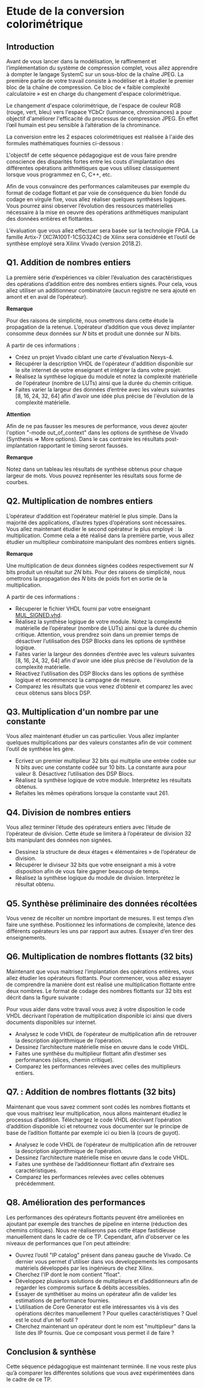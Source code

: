 # Etude de la conversion colorimétrique

##	Introduction

Avant de vous lancer dans la modélisation, le raffinement et l’implémentation du système de compression complet, vous allez apprendre à dompter le langage SystemC sur un sous-bloc de la chaîne JPEG. La première partie de votre travail consiste à modéliser et à étudier le premier bloc de la chaîne de compression. Ce bloc de « faible complexité calculatoire » est en charge du changement d'espace colorimétrique.

Le changement d'espace colorimétrique, de l'espace de couleur RGB (rouge, vert, bleu) vers l'espace YCbCr (luminance, chrominances) a pour objectif d'améliorer l'efficacité du processus de compression JPEG. En effet l’œil humain est peu sensible à l’altération de la chrominance.

La conversion entre les 2 espaces colorimétriques est réalisée à l'aide des formules mathématiques fournies ci-dessous :

L'objectif de cette séquence pédagogique est de vous faire prendre conscience des disparités fortes entre les couts d'implantation des différentes opérations arithmétiques que vous utilisez classiquement lorsque vous programmez en C, C++, etc.

Afin de vous convaincre des performances calamiteuses par exemple du format de codage flottant et par voie de conséquence du bien fondé du codage en virgule fixe, vous allez réaliser quelques synthèses logiques. Vous pourrez ainsi observer l’évolution des ressources matérielles nécessaire à la mise en oeuvre des opérations arithmétiques manipulant des données entières et flottantes.

L’évaluation que vous allez effectuer sera basée sur la technologie FPGA. La famille Artix-7 (XC7A100T-1CSG324C) de Xilinx sera considérée et l’outil de synthèse employé sera Xilinx Vivado (version 2018.2).

## Q1. Addition de nombres entiers

La première série d’expériences va cibler l’évaluation des caractéristiques des opérations d’addition entre des nombres entiers signés. Pour cela, vous allez utiliser un additionneur combinatoire (aucun registre ne sera ajouté en amont et en aval de l’opérateur).

**Remarque**

Pour des raisons de simplicité, nous omettrons dans cette étude la propagation de la retenue. L’opérateur d’addition que vous devez implanter consomme deux données sur *N* bits et produit une donnée sur *N* bits.

A partir de ces informations :
- Créez un projet Vivado ciblant une carte d'évaluation Nexys-4.
- Récupérer la description VHDL de l'opérateur d'addition disponible sur le site internet de votre enseignant et intégrer la dans votre projet.
- Réalisez la synthèse logique du module et notez la complexité matérielle de l’opérateur (nombre de LUTs) ainsi que la durée du chemin critique.
- Faites varier la largeur des données d’entrée avec les valeurs suivantes [8, 16, 24, 32, 64] afin d'avoir une idée plus précise de l'évolution de la complexité matérielle.

**Attention**

Afin de ne pas fausser les mesures de performance, vous devez ajouter l'option "-mode out_of_context" dans les options de synthèse de Vivado (Synthesis => More options). Dans le cas contraire les résultats post-implantation rapportant le timing seront faussés.

**Remarque**

Notez dans un tableau les résultats de synthèse obtenus pour chaque largeur de mots. Vous pouvez représenter les résultats sous forme de courbes.

## Q2. Multiplication de nombres entiers

L’opérateur d’addition est l’opérateur matériel le plus simple. Dans la majorité des applications, d’autres types d’opérations sont nécessaires. Vous allez maintenant étudier le second opérateur le plus employé : la multiplication. Comme cela a été réalisé dans la première partie, vous allez étudier un multiplieur combinatoire manipulant des nombres entiers signés.

**Remarque**

Une multiplication de deux données signées codées respectivement sur *N* bits produit un résultat sur *2N* bits.
Pour des raisons de simplicité, nous omettrons la propagation des *N* bits de poids fort en sortie de la multiplication.

A partir de ces informations :
- Récuperer le fichier VHDL fourni par votre enseignant [MUL_SIGNED.vhd](./MUL_SIGNED/MUL_SIGNED.vhd).
- Réalisez la synthèse logique de votre module. Notez la complexité matérielle de l’opérateur (nombre de LUTs) ainsi que la durée du chemin critique. Attention, vous prendrez soin dans un premier temps de désactiver l’utilisation des DSP Blocks dans les options de synthèse logique.
- Faites varier la largeur des données d’entrée avec les valeurs suivantes [8, 16, 24, 32, 64] afin d'avoir une idée plus précise de l'évolution de la complexité matérielle.
- Réactivez l’utilisation des DSP Blocks dans les options de synthèse logique et recommencez la campagne de mesure.
- Comparez les résultats que vous venez d’obtenir et comparez les avec ceux obtenus sans blocs DSP.


## Q3. Multiplication d'un nombre par une constante

Vous allez maintenant étudier un cas particulier. Vous allez implanter quelques multiplications par des valeurs constantes afin de voir comment l’outil de synthèse les gère.

- Ecrivez un premier multiplieur 32 bits qui multiplie une entrée codée sur N bits avec une constante codée sur 10 bits. La constante aura pour valeur 8. Désactivez l’utilisation des DSP Blocs.
- Réalisez la synthèse logique de votre module. Interprétez les résultats obtenus.
- Refaites les mêmes opérations lorsque la constante vaut 261.


## Q4. Division de nombres entiers

Vous allez terminer l’étude des opérateurs entiers avec l’étude de l’opérateur de division. Cette étude se limitera à l’opérateur de division 32 bits manipulant des données non signées.
- Dessinez la structure de deux étages « élémentaires » de l’opérateur de division.
- Récupérer le diviseur 32 bits que votre enseignant a mis à votre disposition afin de vous faire gagner beaucoup de temps.
- Réalisez la synthèse logique du module de division. Interprétez le résultat obtenu.


## Q5. Synthèse préliminaire des données récoltées

Vous venez de récolter un nombre important de mesures. Il est temps d’en faire une synthèse. Positionnez les informations de complexité, latence des différents opérateurs les uns par rapport aux autres. Essayer d’en tirer des enseignements.


## Q6. Multiplication de nombres flottants (32 bits)

Maintenant que vous maitrisez l’implantation des opérations entières, vous allez étudier les opérateurs flottants. Pour commencer, vous allez essayer de comprendre la manière dont est réalisé une multiplication flottante entre deux nombres. Le format de codage des nombres flottants sur 32 bits est décrit dans la figure suivante :

Pour vous aider dans votre travail vous avez à votre disposition le code VHDL décrivant l’opération de multiplication disponible ici ainsi que divers documents disponibles sur internet.
- Analysez le code VHDL de l’opérateur de multiplication afin de retrouver la description algorithmique de l’opération.
- Dessinez l’architecture matérielle mise en œuvre dans le code VHDL.
- Faites une synthèse du multiplieur flottant afin d’estimer ses performances (slices, chemin critique).
- Comparez les performances relevées avec celles des multiplieurs entiers.

## Q7. : Addition de nombres flottants (32 bits)

Maintenant que vous savez comment sont codés les nombres flottants et que vous maitrisez leur multiplication, nous allons maintenant étudiez le processus d’addition. Téléchargez le code VHDL décrivant l’opération d’addition disponible ici et retournez vous documenter sur le principe de base de l’adition flottante par exemple ici ou bien là (cours de guyot).
- Analysez le code VHDL de l’opérateur de multiplication afin de retrouver la description algorithmique de l’opération.
- Dessinez l’architecture matérielle mise en œuvre dans le code VHDL.
- Faites une synthèse de l’additionneur flottant afin d’extraire ses caractéristiques.
- Comparez les performances relevées avec celles obtenues précédemment.

## Q8. Amélioration des performances

Les performances des opérateurs flottants peuvent être améliorées en ajoutant par exemple des tranches de pipeline en interne (réduction des chemins critiques). Nous ne réaliserons pas cette étape fastidieuse manuellement dans le cadre de ce TP. Cependant, afin d'observer ce les niveaux de performances que l'on peut atteindre:

- Ouvrez l’outil "IP catalog" présent dans paneau gauche de Vivado. Ce dernier vous permet d'utiliser dans vos developpements les composants matériels développés par les ingénieurs de chez Xilinx.
- Cherchez l'IP dont le nom contient "float".
- Développez plusieurs solutions de multiplieurs et d’additionneurs afin de regarder les compromis surface & débits accessibles.
- Essayer de synthétiser au moins un opérateur afin de valider les estimations de performance fournies.
- L’utilisation de Core Generator est elle intéressantes vis à vis des opérations décrites manuellement ? Pour quelles caractéristiques ? Quel est le cout d’un tel outil ?
- Cherchez maintenant un opérateur dont le nom est "multiplieur" dans la liste des IP fournis. Que ce composant vous permet il de faire ?

## Conclusion & synthèse

Cette séquence pédagogique est maintenant terminée. Il ne vous reste plus qu’à comparer les différentes solutions que vous avez expérimentées dans le cadre de ce TP.
